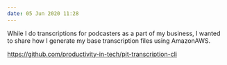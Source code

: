 ```yaml
---
date: 05 Jun 2020 11:28
---
```


While I do transcriptions for podcasters as a part of my business, I wanted to share how I generate my base transcription files using AmazonAWS.

<https://github.com/productivity-in-tech/pit-transcription-cli>
